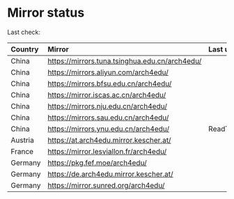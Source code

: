<script src="./time.js"></script>
# Mirror status
Last check: <script type="text/javascript">localize(1691212512.607303);</script>

|Country|Mirror|Last update|
|:------|:-----|:----------|
|China|https://mirrors.tuna.tsinghua.edu.cn/arch4edu/|<script type="text/javascript">localize(1691174021);</script>|
|China|https://mirrors.aliyun.com/arch4edu/|<script type="text/javascript">localize(1691130729);</script>|
|China|https://mirrors.bfsu.edu.cn/arch4edu/|<script type="text/javascript">localize(1691130729);</script>|
|China|https://mirror.iscas.ac.cn/arch4edu/|<script type="text/javascript">localize(1691174021);</script>|
|China|https://mirrors.nju.edu.cn/arch4edu/|<script type="text/javascript">localize(1691130729);</script>|
|China|https://mirrors.sau.edu.cn/arch4edu/|<script type="text/javascript">localize(1691174021);</script>|
|China|https://mirrors.ynu.edu.cn/arch4edu/|ReadTimeout|
|Austria|https://at.arch4edu.mirror.kescher.at/|<script type="text/javascript">localize(1691174021);</script>|
|France|https://mirror.lesviallon.fr/arch4edu/|<script type="text/javascript">localize(1689402753);</script>|
|Germany|https://pkg.fef.moe/arch4edu/|<script type="text/javascript">localize(1691174021);</script>|
|Germany|https://de.arch4edu.mirror.kescher.at/|<script type="text/javascript">localize(1691174021);</script>|
|Germany|https://mirror.sunred.org/arch4edu/|<script type="text/javascript">localize(1691174021);</script>|

<script src="./tablefilter/tablefilter.js"></script>
<script src="./table.js"></script>
